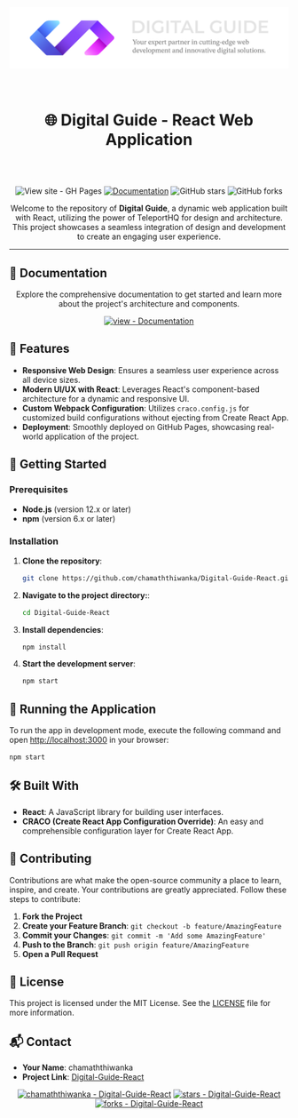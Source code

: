 <div align="center">
<img src="https://raw.githubusercontent.com/chamaththiwanka/Digital-Guide-React/main/SVG.svg" alt="Alt Text" width="800"/>
<br><br><br>

# 🌐 Digital Guide - React Web Application
<br><br>

![View site - GH Pages](https://img.shields.io/badge/View_site-GH_Pages-2ea44f?style=for-the-badge&logo=react)
[![Documentation](https://img.shields.io/badge/view-Documentation-blue?style=for-the-badge&logo=read-the-docs)](/docs/)
![GitHub stars](https://img.shields.io/github/stars/chamaththiwanka/Digital-Guide-React?style=social)
![GitHub forks](https://img.shields.io/github/forks/chamaththiwanka/Digital-Guide-React?style=social)

Welcome to the repository of **Digital Guide**, a dynamic web application built with React, utilizing the power of TeleportHQ for design and architecture. This project showcases a seamless integration of design and development to create an engaging user experience.

</div>

---

## 📖 Documentation

<div align="center">

Explore the comprehensive documentation to get started and learn more about the project's architecture and components.

[![view - Documentation](https://img.shields.io/badge/view-Documentation-blue?style=for-the-badge)](/docs/ "Go to project documentation")

</div>

## 🌟 Features

- **Responsive Web Design**: Ensures a seamless user experience across all device sizes.
- **Modern UI/UX with React**: Leverages React's component-based architecture for a dynamic and responsive UI.
- **Custom Webpack Configuration**: Utilizes `craco.config.js` for customized build configurations without ejecting from Create React App.
- **Deployment**: Smoothly deployed on GitHub Pages, showcasing real-world application of the project.

## 🚀 Getting Started

### Prerequisites

- **Node.js** (version 12.x or later)
- **npm** (version 6.x or later)

### Installation

1. **Clone the repository**:
   ```sh
   git clone https://github.com/chamaththiwanka/Digital-Guide-React.git
   ```
   
2. **Navigate to the project directory:**:
   ```sh
   cd Digital-Guide-React
   ```
   
3. **Install dependencies**:
   ```sh
   npm install
   ```
   
4. **Start the development server**:
   ```sh
   npm start
   ```

## 🚀 Running the Application

To run the app in development mode, execute the following command and open [http://localhost:3000](http://localhost:3000) in your browser:

```sh
npm start
```

## 🛠 Built With

- **React**: A JavaScript library for building user interfaces.
- **CRACO (Create React App Configuration Override)**: An easy and comprehensible configuration layer for Create React App.

## 🤝 Contributing

Contributions are what make the open-source community a place to learn, inspire, and create. Your contributions are greatly appreciated. Follow these steps to contribute:

1. **Fork the Project**
2. **Create your Feature Branch**: `git checkout -b feature/AmazingFeature`
3. **Commit your Changes**: `git commit -m 'Add some AmazingFeature'`
4. **Push to the Branch**: `git push origin feature/AmazingFeature`
5. **Open a Pull Request**

## 📝 License

This project is licensed under the MIT License. See the [LICENSE](LICENSE) file for more information.

## 📬 Contact

- **Your Name**: chamaththiwanka
- **Project Link**: [Digital-Guide-React](https://github.com/chamaththiwanka/Digital-Guide-React)

<div align="center">

[![chamaththiwanka - Digital-Guide-React](https://img.shields.io/static/v1?label=chamaththiwanka&message=Digital-Guide-React&color=blue&logo=github)](https://github.com/chamaththiwanka/Digital-Guide-React)
[![stars - Digital-Guide-React](https://img.shields.io/github/stars/chamaththiwanka/Digital-Guide-React?style=social)](https://github.com/chamaththiwanka/Digital-Guide-React)
[![forks - Digital-Guide-React](https://img.shields.io/github/forks/chamaththiwanka/Digital-Guide-React?style=social)](https://github.com/chamaththiwanka/Digital-Guide-React)

</div>




